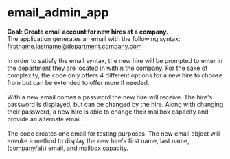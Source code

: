# email_admin_app
**Goal: Create email account for new hires at a company.**
<br>
The application generates an email with the following syntax: firstname.lastname@department.company.com
<br>
<br>
In order to satisfy the email syntax, the new hire will be prompted to enter in the department they are located in within the company. For the sake of complexity, the code only offers 4 different options for a new hire to choose from but can be extended to offer more if needed. 
<br>
<br>
With a new email comes a password the new hire will receive. The hire's password is displayed, but can be changed by the hire. Along with changing their password, a new hire is able to change their mailbox capacity and provide an alternate email. 
<br>
<br>
The code creates one email for testing purposes. The new email object will envoke a method to display the new hire's first name, last name, (company/alt) email, and mailbox capacity. 
